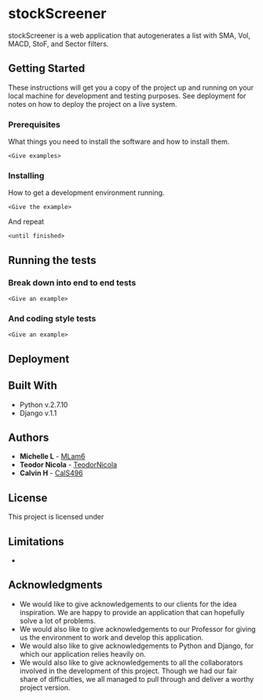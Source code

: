 # stockScreener
stockScreener is a web application that autogenerates a list with SMA, Vol, MACD, StoF, and Sector filters.

## Getting Started

These instructions will get you a copy of the project up and running on your local machine for development and testing purposes. See deployment for notes on how to deploy the project on a live system.

### Prerequisites

What things you need to install the software and how to install them.

```
<Give examples>
```

### Installing

How to get a development environment running.

<Say what the step will be>

```
<Give the example>
```

And repeat

```
<until finished>
```

<End with an example of getting some data out of the system or using it for a little demo>

## Running the tests

<Explain how to run the automated tests for this system>

### Break down into end to end tests

<Explain what these tests test and why>

```
<Give an example>
```

### And coding style tests

<Explain what these tests test and why>

```
<Give an example>
```

## Deployment

<Add additional notes about how to deploy this on a live system>

## Built With

* Python v.2.7.10
* Django v.1.1

## Authors

* **Michelle L** - [MLam6](https://github.com/mlam6)
* **Teodor Nicola** - [TeodorNicola](https://github.com/TeodorNicola)
* **Calvin H** - [CalS496](https://github.com/CalS496)

## License

This project is licensed under 

## Limitations

* 

## Acknowledgments

* We would like to give acknowledgements to our clients for the idea inspiration. We are happy to provide an application that can hopefully solve a lot of problems.
* We would also like to give acknowledgements to our Professor for giving us the environment to work and develop this application.
* We would also like to give acknowledgements to Python and Django, for which our application relies heavily on.
* We would also like to give acknowledgements to all the collaborators involved in the development of this project. Though we had our fair share of difficulties, we all managed to pull through and deliver a worthy project version.
